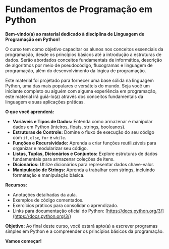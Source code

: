 # Fundamentos de Programação em Python

**Bem-vindo(a) ao material dedicado à disciplina de Linguagem de Programação em Python!**

O curso tem como objetivo capacitar os alunos nos conceitos essenciais da programação, desde os princípios básicos até a introdução a estruturas de dados. Serão abordados conceitos fundamentais de informática, descrição de algoritmos por meio de pseudocódigo, fluxogramas e linguagem de programação, além do desenvolvimento da lógica de programação.

Este material foi projetado para fornecer uma base sólida na linguagem Python, uma das mais populares e versáteis do mundo. Seja você um iniciante completo ou alguém com alguma experiência em programação, este material irá guiá-lo(a) através dos conceitos fundamentais da linguagem e suas aplicações práticas.

**O que você aprenderá:**

*   **Variáveis e Tipos de Dados:** Entenda como armazenar e manipular dados em Python (inteiros, floats, strings, booleanos).
*   **Estruturas de Controle:** Domine o fluxo de execução do seu código com `if`, `else`, `for` e `while`.
*   **Funções e Recursividade:** Aprenda a criar funções reutilizáveis para organizar e modularizar seu código.
*   **Listas, Tuplas, Dicionários e Conjuntos:** Explore estruturas de dados fundamentais para armazenar coleções de itens.
*   **Dicionários:** Utilize dicionários para representar dados chave-valor.
*   **Manipulação de Strings:** Aprenda a trabalhar com strings, incluindo formatação e manipulação básica.

**Recursos:**

*   Anotações detalhadas da aula.
*   Exemplos de código comentados.
*   Exercícios práticos para consolidar o aprendizado.
*   Links para documentação oficial do Python: [https://docs.python.org/3/](https://docs.python.org/3/)

**Objetivo:** Ao final deste curso, você estará apto(a) a escrever programas simples em Python e a compreender os princípios básicos da programação.

**Vamos começar!**
